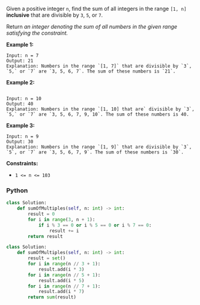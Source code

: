 Given a positive integer  `n`, find the sum of all integers in the range  `[1, n]`  **inclusive**  that are divisible
by  `3`,  `5`, or  `7`.

Return  _an integer denoting the sum of all numbers in the given range satisfying the constraint._

**Example 1:**

```
Input: n = 7
Output: 21
Explanation: Numbers in the range `[1, 7]` that are divisible by `3`, `5,` or `7` are `3, 5, 6, 7`. The sum of these numbers is `21`.
```

**Example 2:**

```

Input: n = 10
Output: 40
Explanation: Numbers in the range `[1, 10] that are` divisible by `3`, `5,` or `7` are `3, 5, 6, 7, 9, 10`. The sum of these numbers is 40.
```

**Example 3:**

```
Input: n = 9
Output: 30
Explanation: Numbers in the range `[1, 9]` that are divisible by `3`, `5`, or `7` are `3, 5, 6, 7, 9`. The sum of these numbers is `30`.
```

**Constraints:**

- `1 <= n <= 103`

### Python

```python
class Solution:
    def sumOfMultiples(self, n: int) -> int:
        result = 0
        for i in range(3, n + 1):
            if i % 3 == 0 or i % 5 == 0 or i % 7 == 0:
                result += i
        return result
```

```python
class Solution:
    def sumOfMultiples(self, n: int) -> int:
        result = set()
        for i in range(n // 3 + 1):
            result.add(i * 3)
        for i in range(n // 5 + 1):
            result.add(i * 5)
        for i in range(n // 7 + 1):
            result.add(i * 7)
        return sum(result)
```